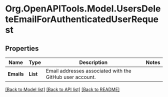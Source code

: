 # Org.OpenAPITools.Model.UsersDeleteEmailForAuthenticatedUserRequest

## Properties

Name | Type | Description | Notes
------------ | ------------- | ------------- | -------------
**Emails** | **List<string>** | Email addresses associated with the GitHub user account. | 

[[Back to Model list]](../README.md#documentation-for-models) [[Back to API list]](../README.md#documentation-for-api-endpoints) [[Back to README]](../README.md)

